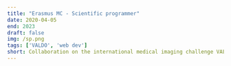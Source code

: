 ```yaml
---
title: "Erasmus MC - Scientific programmer"
date: 2020-04-05
end: 2023
draft: false
img: /sp.png
tags: ['VALDO', 'web dev']
short: Collaboration on the international medical imaging challenge VALDO. Web development. Teaching of good programming practices (git, test driven development...)
---
```

